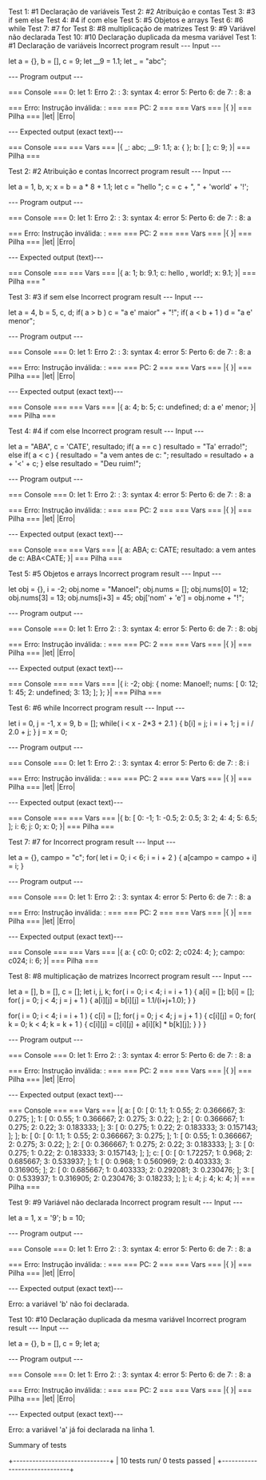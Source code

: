 Test 1: #1 Declaração de variáveis
Test 2: #2 Atribuição e contas
Test 3: #3 if sem else
Test 4: #4 if com else
Test 5: #5 Objetos e arrays
Test 6: #6 while
Test 7: #7 for
Test 8: #8 multiplicação de matrizes
Test 9: #9 Variável não declarada
Test 10: #10 Declaração duplicada da mesma variável
Test 1: #1 Declaração de variáveis
Incorrect program result
--- Input ---

let a = {}, b = [], c = 9;
let \__9 = 1.1;
let _ = "abc";

--- Program output ---

=== Console ===
0: let
1: Erro
2: :
3: syntax
4: error
5: Perto
6: de
7: :
8: a

=== Erro: Instrução inválida: : ===
=== PC: 2 ===
=== Vars ===
|{ }|
=== Pilha ===
|let|
|Erro|

--- Expected output (exact text)---

=== Console ===
=== Vars ===
|{ \_: abc; \_\_9: 1.1; a: { }; b: [ ]; c: 9; }|
=== Pilha ===

Test 2: #2 Atribuição e contas
Incorrect program result
--- Input ---

let a = 1, b, x;
x = b = a \* 8 + 1.1;
let c = "hello ";
c = c + ", " + 'world' + '!';

--- Program output ---

=== Console ===
0: let
1: Erro
2: :
3: syntax
4: error
5: Perto
6: de
7: :
8: a

=== Erro: Instrução inválida: : ===
=== PC: 2 ===
=== Vars ===
|{ }|
=== Pilha ===
|let|
|Erro|

--- Expected output (text)---

=== Console ===
=== Vars ===
|{ a: 1; b: 9.1; c: hello , world!; x: 9.1; }|
=== Pilha ===
"

Test 3: #3 if sem else
Incorrect program result
--- Input ---

let a = 4, b = 5, c, d;
if( a > b )
c = "a e' maior" + "!";
if( a < b + 1 )
d = "a e' menor";

--- Program output ---

=== Console ===
0: let
1: Erro
2: :
3: syntax
4: error
5: Perto
6: de
7: :
8: a

=== Erro: Instrução inválida: : ===
=== PC: 2 ===
=== Vars ===
|{ }|
=== Pilha ===
|let|
|Erro|

--- Expected output (exact text)---

=== Console ===
=== Vars ===
|{ a: 4; b: 5; c: undefined; d: a e' menor; }|
=== Pilha ===

Test 4: #4 if com else
Incorrect program result
--- Input ---

let a = "ABA", c = 'CATE', resultado;
if( a == c )
resultado = "Ta' errado!";
else if( a < c ) {
resultado = "a vem antes de c: ";
resultado = resultado + a + '<' + c;
}
else
resultado = "Deu ruim!";

--- Program output ---

=== Console ===
0: let
1: Erro
2: :
3: syntax
4: error
5: Perto
6: de
7: :
8: a

=== Erro: Instrução inválida: : ===
=== PC: 2 ===
=== Vars ===
|{ }|
=== Pilha ===
|let|
|Erro|

--- Expected output (exact text)---

=== Console ===
=== Vars ===
|{ a: ABA; c: CATE; resultado: a vem antes de c: ABA<CATE; }|
=== Pilha ===

Test 5: #5 Objetos e arrays
Incorrect program result
--- Input ---

let obj = {}, i = -2;
obj.nome = "Manoel";
obj.nums = [];
obj.nums[0] = 12;
obj.nums[3] = 13;
obj.nums[i+3] = 45;
obj['nom' + 'e'] = obj.nome + "!";

--- Program output ---

=== Console ===
0: let
1: Erro
2: :
3: syntax
4: error
5: Perto
6: de
7: :
8: obj

=== Erro: Instrução inválida: : ===
=== PC: 2 ===
=== Vars ===
|{ }|
=== Pilha ===
|let|
|Erro|

--- Expected output (exact text)---

=== Console ===
=== Vars ===
|{ i: -2; obj: { nome: Manoel!; nums: [ 0: 12; 1: 45; 2: undefined; 3: 13; ]; }; }|
=== Pilha ===

Test 6: #6 while
Incorrect program result
--- Input ---

let i = 0, j = -1, x = 9, b = [];
while( i < x - 2\*3 + 2.1 ) {
b[i] = j;
i = i + 1;
j = i / 2.0 + j;
}
j = x = 0;

--- Program output ---

=== Console ===
0: let
1: Erro
2: :
3: syntax
4: error
5: Perto
6: de
7: :
8: i

=== Erro: Instrução inválida: : ===
=== PC: 2 ===
=== Vars ===
|{ }|
=== Pilha ===
|let|
|Erro|

--- Expected output (exact text)---

=== Console ===
=== Vars ===
|{ b: [ 0: -1; 1: -0.5; 2: 0.5; 3: 2; 4: 4; 5: 6.5; ]; i: 6; j: 0; x: 0; }|
=== Pilha ===

Test 7: #7 for
Incorrect program result
--- Input ---

let a = {}, campo = "c";
for( let i = 0; i < 6; i = i + 2 ) {
a[campo = campo + i] = i;
}

--- Program output ---

=== Console ===
0: let
1: Erro
2: :
3: syntax
4: error
5: Perto
6: de
7: :
8: a

=== Erro: Instrução inválida: : ===
=== PC: 2 ===
=== Vars ===
|{ }|
=== Pilha ===
|let|
|Erro|

--- Expected output (exact text)---

=== Console ===
=== Vars ===
|{ a: { c0: 0; c02: 2; c024: 4; }; campo: c024; i: 6; }|
=== Pilha ===

Test 8: #8 multiplicação de matrizes
Incorrect program result
--- Input ---

let a = [], b = [], c = [];
let i, j, k;
for( i = 0; i < 4; i = i + 1 ) {
a[i] = [];
b[i] = [];
for( j = 0; j < 4; j = j + 1 ) {
a[i][j] = b[i][j] = 1.1/(i+j+1.0);
}
}

for( i = 0; i < 4; i = i + 1 ) {
c[i] = [];
for( j = 0; j < 4; j = j + 1 ) {
c[i][j] = 0;
for( k = 0; k < 4; k = k + 1 ) {
c[i][j] = c[i][j] + a[i][k] \* b[k][j];
}
}
}

--- Program output ---

=== Console ===
0: let
1: Erro
2: :
3: syntax
4: error
5: Perto
6: de
7: :
8: a

=== Erro: Instrução inválida: : ===
=== PC: 2 ===
=== Vars ===
|{ }|
=== Pilha ===
|let|
|Erro|

--- Expected output (exact text)---

=== Console ===
=== Vars ===
|{ a: [ 0: [ 0: 1.1; 1: 0.55; 2: 0.366667; 3: 0.275; ]; 1: [ 0: 0.55; 1: 0.366667; 2: 0.275; 3: 0.22; ]; 2: [ 0: 0.366667; 1: 0.275; 2: 0.22; 3: 0.183333; ]; 3: [ 0: 0.275; 1: 0.22; 2: 0.183333; 3: 0.157143; ]; ]; b: [ 0: [ 0: 1.1; 1: 0.55; 2: 0.366667; 3: 0.275; ]; 1: [ 0: 0.55; 1: 0.366667; 2: 0.275; 3: 0.22; ]; 2: [ 0: 0.366667; 1: 0.275; 2: 0.22; 3: 0.183333; ]; 3: [ 0: 0.275; 1: 0.22; 2: 0.183333; 3: 0.157143; ]; ]; c: [ 0: [ 0: 1.72257; 1: 0.968; 2: 0.685667; 3: 0.533937; ]; 1: [ 0: 0.968; 1: 0.560969; 2: 0.403333; 3: 0.316905; ]; 2: [ 0: 0.685667; 1: 0.403333; 2: 0.292081; 3: 0.230476; ]; 3: [ 0: 0.533937; 1: 0.316905; 2: 0.230476; 3: 0.18233; ]; ]; i: 4; j: 4; k: 4; }|
=== Pilha ===

Test 9: #9 Variável não declarada
Incorrect program result
--- Input ---

let a = 1, x = '9';
b = 10;

--- Program output ---

=== Console ===
0: let
1: Erro
2: :
3: syntax
4: error
5: Perto
6: de
7: :
8: a

=== Erro: Instrução inválida: : ===
=== PC: 2 ===
=== Vars ===
|{ }|
=== Pilha ===
|let|
|Erro|

--- Expected output (exact text)---

Erro: a variável 'b' não foi declarada.

Test 10: #10 Declaração duplicada da mesma variável
Incorrect program result
--- Input ---

let a = {}, b = [], c = 9;
let a;

--- Program output ---

=== Console ===
0: let
1: Erro
2: :
3: syntax
4: error
5: Perto
6: de
7: :
8: a

=== Erro: Instrução inválida: : ===
=== PC: 2 ===
=== Vars ===
|{ }|
=== Pilha ===
|let|
|Erro|

--- Expected output (exact text)---

Erro: a variável 'a' já foi declarada na linha 1.

Summary of tests

+------------------------------+
| 10 tests run/ 0 tests passed |
+------------------------------+
